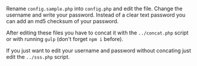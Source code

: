 Rename `config.sample.php` into `config.php` and edit the file. Change the
username and write your password. Instead of a clear text password you can add
an md5 checksum of your password.

After editing these files you have to concat it with the `../concat.php` script
or with running `gulp` (don't forget `npm i` before).

If you just want to edit your username and password without concating just edit
the `../sss.php` script.